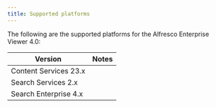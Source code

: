```yaml
---
title: Supported platforms
---
```


The following are the supported platforms for the Alfresco Enterprise Viewer 4.0:

| Version | Notes |
| ------- | ----- |
| Content Services 23.x | |
| Search Services 2.x | |
| Search Enterprise 4.x | |
